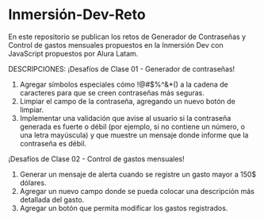# Inmersión-Dev-Reto
En este repositorio se publican los retos de Generador de Contraseñas y Control de gastos mensuales propuestos en la Inmersión Dev con JavaScript propuestos por Alura Latam.

DESCRIPCIONES:
¡Desafíos de Clase 01 - Generador de contraseñas!
1. Agregar símbolos especiales cómo !@#$%^&*() a la cadena de caracteres para que se creen contraseñas más seguras.
2. Limpiar el campo de la contraseña, agregando un nuevo botón de limpiar.
3. Implementar una validación que avise al usuario si la contraseña generada es fuerte o débil (por ejemplo, si no contiene un número, o una letra mayúscula) y que muestre un mensaje donde informe que la contraseña es débil.

¡Desafíos de Clase 02 - Control de gastos mensuales!
1. Generar un mensaje de alerta cuando se registre un gasto mayor a 150$ dólares.
2. Agregar un nuevo campo donde se pueda colocar una descripción más detallada del gasto.
3. Agregar un botón que permita modificar los gastos registrados.
